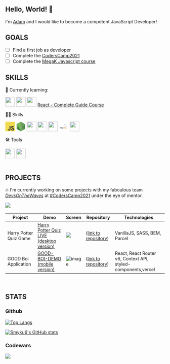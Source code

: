 ## Hello, World! 👋
I'm [Adam](https://www.linkedin.com/in/adam-smycz/) and I would like to become a competent JavaScript Developer!

## GOALS
- [ ] Find a first job as developer
- [ ] Complete the [CodersCamp2021](https://www.coderscamp.pl/)
- [ ] Complete the [MegaK Javascript course](https://www.megak.pl/)

## SKILLS

 🌱 Currently learning:
 
 <code><img width="30" height="30" src="https://th.bing.com/th/id/OIP.hGGBWVgH8Xocw91VdzJecgAAAA?pid=ImgDet&rs=1"></code>
 <code><img width="30" height="30" src="https://encrypted-tbn0.gstatic.com/images?q=tbn:ANd9GcTSq4D-zkg4ow2Uc7KpPfAAfyRy1tUwBZBnIg&usqp=CAU"></code>
 <code><img width="30" height="30" src="https://images.viblo.asia/1d949589-afdd-4a1e-b77f-c53fdaf8af13.png"></code>  [React - Complete Guide Course](https://github.com/Smyku6/react-complete-guide-course) 

🚴‍♂️ Skills

<code><img width="30" height="30" src="https://raw.githubusercontent.com/github/explore/80688e429a7d4ef2fca1e82350fe8e3517d3494d/topics/javascript/javascript.png"></code>
<code><img width="30" height="30" src="https://raw.githubusercontent.com/github/explore/80688e429a7d4ef2fca1e82350fe8e3517d3494d/topics/nodejs/nodejs.png"></code>
<code><img width="30" height="30" src="https://hackr.io/tutorials/learn-express-js/logo/logo-express-js?ver=1557508379"></code>
<code><img width="30" height="30" src="https://upload.wikimedia.org/wikipedia/commons/thumb/3/38/HTML5_Badge.svg/2048px-HTML5_Badge.svg.png"></code>
<code><img width="30" height="30" src="https://upload.wikimedia.org/wikipedia/commons/thumb/6/62/CSS3_logo.svg/2048px-CSS3_logo.svg.png"></code>
<code><img width="30" height="30" src="https://raw.githubusercontent.com/github/explore/80688e429a7d4ef2fca1e82350fe8e3517d3494d/topics/mysql/mysql.png"></code>
<code><img width="30" height="30" src="https://git-scm.com/images/logos/downloads/Git-Icon-1788C.png"></code>

🛠️ Tools

<code><img width="30" height="30" src="https://spece.it/wp-content/uploads/2020/03/1200px-Visual_Studio_Code_1.35_icon.svg.png"></code>
<code><img width="30" height="30" src="https://upload.wikimedia.org/wikipedia/commons/thumb/7/71/WebStorm_Icon.png/1024px-WebStorm_Icon.png"></code>
<br/>
<br/>

## PROJECTS

🔥 I'm currently working on some projects with my faboulous team [*DevsOnTheWaves*](https://github.com/CC2021-WBL) at [#CodersCamp2021](https://www.coderscamp.pl/) under the eye of mentor.

[<img width="auto" height="120" src="https://user-images.githubusercontent.com/75560322/148567228-d9885122-dccb-4e19-aa5f-6e2e9d7e9ca3.png">](https://github.com/CC2021-WBL)

|Project |Demo | Screen  | Repository|Technologies|
--- | --- | ---|---|---|
|Harry Potter Quiz Game|[Harry Potter Quiz LIVE (desktop version)](https://cc2021-wbl.github.io/Project-I/)|[<img width="auto" height="120" src="https://user-images.githubusercontent.com/56206231/148212376-cebc2c4f-2887-40b8-9545-076fa44013fb.png">](https://cc2021-wbl.github.io/Project-I/)|([link to repository](https://github.com/CC2021-WBL/Project-I))|VanillaJS, SASS, BEM, Parcel|
|GOOD Boi Application|[GOOD-BOI-DEMO (mobile version)](https://github.com/CC2021-WBL/GOOD-BOI-Application)|![image](https://user-images.githubusercontent.com/75560322/149686422-3585ece8-67ce-469c-9068-15424844e7df.png)| ([link to repository](https://github.com/CC2021-WBL/GOOD-BOI-Application))|React, React Router v6,  Context API, styled-components,vercel|

 <br />


## STATS

### Github

[![Top Langs](https://github-readme-stats.vercel.app/api/top-langs/?username=Smyku6&theme=nightowl&show_icons=true&hide=java)](https://github.com/Smyku6/github-readme-stats)
  
[![Smyku6's GitHub stats](https://github-readme-stats.vercel.app/api?username=Smyku6&hide=stars&theme=nightowl&show_icons=true)](https://github.com/Smyku6/github-readme-stats)

### Codewars

[<img width="auto" height="auto" src="https://github-readme-codewars-stats.herokuapp.com/api/?username=Smyku6&badge&colormode=dark_mode">](https://www.codewars.com/users/Smyku6)

    
<!--
**Smyku6/Smyku6** is a ✨ _special_ ✨ repository because its `README.md` (this file) appears on your GitHub profile.
![](https://komarev.com/ghpvc/?username=Smyku6)
Here are some ideas to get you started:

- 🔭 I’m currently working on ...
- 🌱 I’m currently learning ...
- 👯 I’m looking to collaborate on ...
- 🤔 I’m looking for help with ...
- 💬 Ask me about ...
- 📫 How to reach me: ...
- 😄 Pronouns: ...
- ⚡ Fun fact: ...
-->
